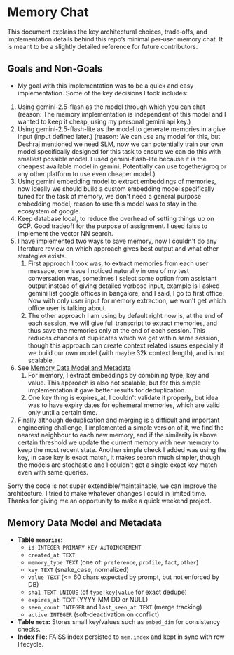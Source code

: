 # Memory Chat

This document explains the key architectural choices, trade‑offs, and implementation details behind this repo’s minimal per‑user memory chat. It is meant to be a slightly detailed reference for future contributors.

## Goals and Non‑Goals
- My goal with this implementation was to be a quick and easy implementation. Some of the key decisions I took includes:

1. Using gemini-2.5-flash as the model through which you can chat (reason: The memory implementation is independent of this model and I wanted to keep it cheap, using my personal gemini api key.)
2. Using gemini-2.5-flash-lite as the model to generate memories in a give input (input defined later.) (reason: We can use any model for this, but Deshraj mentioned we need SLM, now we can potentially train our own model specifically designed for this task to ensure we can do this with smallest possible model. I used gemini-flash-lite because it is the cheapest available model in gemini. Potentially can use together/groq or any other platform to use even cheaper model.)
3. Using gemini embedding model to extract embeddings of memories, now ideally we should build a custom embedding model specifically tuned for the task of memory, we don't need a general purpose embedding model, reason to use this model was to stay in the ecosystem of google. 
4. Keep database local, to reduce the overhead of setting things up on GCP. Good tradeoff for the purpose of assignment. I used faiss to implement the vector NN search. 
5. I have implemented two ways to save memory, now I couldn't do any literature review on which approach gives best output and what other strategies exists.
   1. First approach I took was, to extract memories from each user message, one issue I noticed naturally in one of my test conversation was, sometimes I select some option from assistant output instead of giving detailed verbose input, example is I asked gemini list google offices in bangalore, and I said, I go to first office. Now with only user input for memory extraction, we won't get which office user is talking about.
   2. The other approach I am using by default right now is, at the end of each session, we will give full transcript to extract memories, and thus save the memories only at the end of each session. This reduces chances of duplicates which we get within same session, though this approach can create context related issues especially if we build our own model (with maybe 32k context length), and is not scalable. 
6. See [Memory Data Model and Metadata](#memory-data-model-and-metadata)
   1. For memory, I extract embeddings by combining type, key and value. This approach is also not scalable, but for this simple implementation it gave better results for deduplication. 
   2. One key thing is expires_at, I couldn't validate it properly, but idea was to have expiry dates for ephemeral memories, which are valid only until a certain time. 
7. Finally although deduplication and merging is a difficult and important engineering challenge, I implemented a simple version of it, we find the nearest neighbour to each new memory, and if the similarity is above certain threshold we update the current memory with new memory to keep the most recent state. Another simple check I added was using the key, in case key is exact match, it makes search much simpler, though the models are stochastic and I couldn't get a single exact key match even with same queries. 

Sorry the code is not super extendible/maintainable, we can improve the architecture. I tried to make whatever changes I could in limited time. 
Thanks for giving me an opportunity to make a quick weekend project.

## Memory Data Model and Metadata
- **Table `memories`:**
  - `id INTEGER PRIMARY KEY AUTOINCREMENT`
  - `created_at TEXT` 
  - `memory_type TEXT` (one of: `preference`, `profile`, `fact`, `other`)
  - `key TEXT` (snake_case, normalized)
  - `value TEXT` (<= 60 chars expected by prompt, but not enforced by DB)
  - `sha1 TEXT UNIQUE` (of `type|key|value` for exact dedupe)
  - `expires_at TEXT` (YYYY‑MM‑DD or NULL)
  - `seen_count INTEGER` and `last_seen_at TEXT` (merge tracking)
  - `active INTEGER` (soft‑deactivation on conflict)
- **Table `meta`:** Stores small key/values such as `embed_dim` for consistency checks.
- **Index file:** FAISS index persisted to `mem.index` and kept in sync with row lifecycle.
